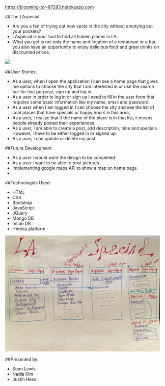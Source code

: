 https://blooming-tor-87283.herokuapp.com

##The LAspecial
* Are you a fan of trying out new spots in the city without emptying out your pockets?
* LAspecial is your tool to find all hidden places in LA.
* What you get is not only the name and location of a restaurant or a bar, you also have an opportunity to enjoy delicious food and great drinks on discounted prices.


![](/public/images/screen.png)



##User Stories:
* As a user, when I open the application I can see a home page that gives me options to choose the city that I am interested in or use the search bar for that purpose, sign up and log in.
* As a user in order to log in or sign up I need to fill in the user form that requires some basic information like my name, email and password.
* As a user when I am logged in I can choose the city and see the list of cool places that have specials or happy hours in this area,
* As a user, I realize that if the name of the place is in that list, it means people already posted their experiences.
* As a user, I am able to create a post, add  description, time and specials. However, I have to be either logged in or signed up.
* As a user, I can update or delete my post.

##Future Development
* As a user I would want the design to be completed
* As a user I want to be able to post pictures
* Implementing google maps API to show a map on home page.
*

##Technologies Used:
* HTML
* CSS
* Bootstrap
* JavaScript
* JQuery
* Mongo DB
* mLab DB
* Heroku platform

![](/public/images/sketch.jpg)


##Presented by:
* Sean Lewis
* Nadia Kim
* Justin Hess
